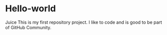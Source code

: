 # Hello-world
Juice 
This is my first repository project. 
I like to code and is good to be part of GitHub Community.
